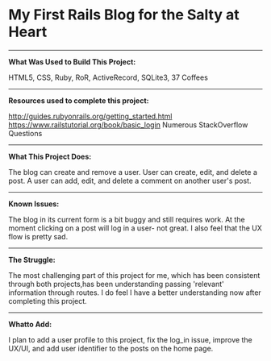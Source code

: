 
<h1> My First Rails Blog for the Salty at Heart</h1>


<hr>
<strong>What Was Used to Build This Project:</strong>

HTML5, CSS, Ruby, RoR, ActiveRecord, SQLite3, 37 Coffees

<hr>
<strong>Resources used to complete this project:</strong>

  http://guides.rubyonrails.org/getting_started.html
  https://www.railstutorial.org/book/basic_login
  Numerous StackOverflow Questions
  
<hr>
<strong>What This Project Does:</strong>

  The blog can create and remove a user. User can create, edit, and delete
a post. A user can add, edit, and delete a comment on another user's post.

<hr>
<strong>Known Issues:</strong>

  The blog in its current form is a bit buggy and still requires work. At the
moment clicking on a post will log in a user- not great. I also feel that the UX
flow is pretty sad.

<hr>
<strong>The Struggle:</strong>

  The most challenging part of this project for me, which has been consistent
through both projects,has been understanding passing 'relevant' information
through routes. I do feel I have a better understanding now after completing this
project.

<hr>
<strong>Whatto Add:</strong>

  I plan to add a user profile to this project, fix the log_in issue, improve
the UX/UI, and add user identifier to the posts on the home page.
